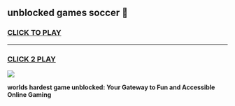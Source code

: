 
## unblocked games soccer 👋
<h3>
<a href="https://premium.freeplayer.one?title=unblocked_games_soccer&ref=13F">CLICK TO PLAY</a></h3>
<hr>

<h3>
<a href="https://premium.freeplayer.one?title=unblocked_games_soccer&ref=13F">CLICK 2 PLAY</a>
  
</h3>

<a href="https://premium.freeplayer.one?title=unblocked_games_soccer&ref=12F/"><img src="https://clearcache.store/games.png"></a>


**worlds hardest game unblocked: Your Gateway to Fun and Accessible Online Gaming**

